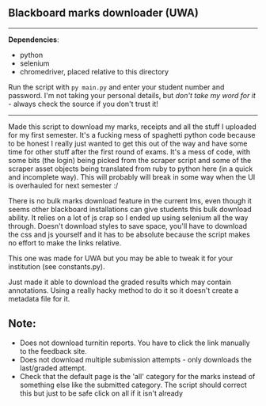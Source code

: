 ## Blackboard marks downloader (UWA)
---
**Dependencies**:
- python
- selenium
- chromedriver, placed relative to this directory

Run the script with `py main.py` and enter your student number and password. I'm not taking your personal details, but *don't take my word for it* - always check the source if you don't trust it!

---

Made this script to download my marks, receipts and all the stuff I uploaded for my first semester. It's a fucking mess of spaghetti python code because to be honest I really just wanted to get this out of the way and have some time for other stuff after the first round of exams. It's a mess of code, with some bits (the login) being picked from the scraper script and some of the scraper asset objects being translated from ruby to python here (in a quick and incomplete way). This will probably will break in some way when the UI is overhauled for next semester :/

There is no bulk marks download feature in the current lms, even though it seems other blackboard installations can give students this bulk download ability. It relies on a lot of js crap so I ended up using selenium all the way through. Doesn't download styles to save space, you'll have to download the css and js yourself and it has to be absolute because the script makes no effort to make the links relative.

This one was made for UWA but you may be able to tweak it for your institution (see constants.py).

Just made it able to download the graded results which may contain annotations. Using a really hacky method to do it so it doesn't create a metadata file for it.

## Note:
* Does not download turnitin reports. You have to click the link manually to the feedback site.
* Does not download multiple submission attempts - only downloads the last/graded attempt.
* Check that the default page is the 'all' category for the marks instead of something else like the submitted category. The script should correct this but just to be safe click on all if it isn't already